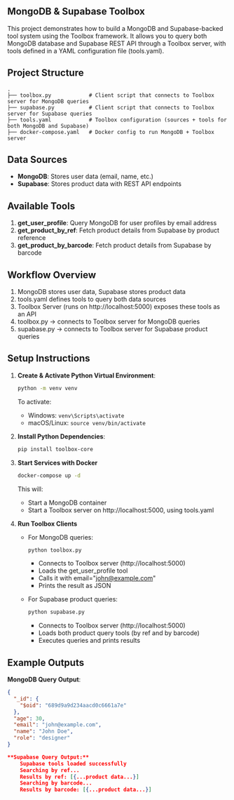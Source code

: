 ## MongoDB & Supabase Toolbox

This project demonstrates how to build a MongoDB and Supabase-backed tool system using the Toolbox framework. It allows you to query both MongoDB database and Supabase REST API through a Toolbox server, with tools defined in a YAML configuration file (tools.yaml).

## Project Structure
    .
    ├── toolbox.py            # Client script that connects to Toolbox server for MongoDB queries
    ├── supabase.py           # Client script that connects to Toolbox server for Supabase queries
    ├── tools.yaml            # Toolbox configuration (sources + tools for both MongoDB and Supabase)
    ├── docker-compose.yaml   # Docker config to run MongoDB + Toolbox server

## Data Sources
- **MongoDB**: Stores user data (email, name, etc.)
- **Supabase**: Stores product data with REST API endpoints

## Available Tools
1. **get_user_profile**: Query MongoDB for user profiles by email address
2. **get_product_by_ref**: Fetch product details from Supabase by product reference
3. **get_product_by_barcode**: Fetch product details from Supabase by barcode

## Workflow Overview
1. MongoDB stores user data, Supabase stores product data
2. tools.yaml defines tools to query both data sources
3. Toolbox Server (runs on http://localhost:5000) exposes these tools as an API
4. toolbox.py → connects to Toolbox server for MongoDB queries
5. supabase.py → connects to Toolbox server for Supabase product queries

## Setup Instructions
1. **Create & Activate Python Virtual Environment**:
    ```bash
    python -m venv venv
    ```

    To activate:
    - Windows: `venv\Scripts\activate`
    - macOS/Linux: `source venv/bin/activate`

2. **Install Python Dependencies**:
    ```bash
    pip install toolbox-core
    ```

3. **Start Services with Docker**
    ```bash
    docker-compose up -d
    ```

    This will:
    - Start a MongoDB container
    - Start a Toolbox server on http://localhost:5000, using tools.yaml

4. **Run Toolbox Clients**
    - For MongoDB queries:
      ```bash
      python toolbox.py
      ```
      - Connects to Toolbox server (http://localhost:5000)
      - Loads the get_user_profile tool
      - Calls it with email="john@example.com"
      - Prints the result as JSON

    - For Supabase product queries:
      ```bash
      python supabase.py
      ```
      - Connects to Toolbox server (http://localhost:5000)
      - Loads both product query tools (by ref and by barcode)
      - Executes queries and prints results

## Example Outputs

**MongoDB Query Output**:
```json
{
  "_id": {
    "$oid": "689d9a9d234aacd0c6661a7e"
  },
  "age": 30,
  "email": "john@example.com",
  "name": "John Doe",
  "role": "designer"
}

**Supabase Query Output:**
    Supabase tools loaded successfully
    Searching by ref...
    Results by ref: [{...product data...}]
    Searching by barcode...
    Results by barcode: [{...product data...}]